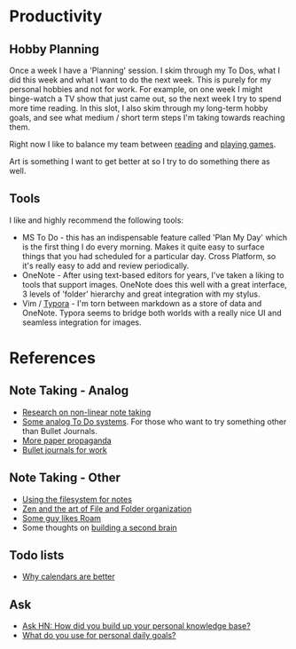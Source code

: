# Productivity

## Hobby Planning

Once a week I have a 'Planning' session. I skim through my To Dos, what I did this week and what I want to do the next week. This is purely for my personal hobbies and not for work. For example, on one week I might binge-watch a TV show that just came out, so the next week I try to spend more time reading. In this slot, I also skim through my long-term hobby goals, and see what medium / short term steps I'm taking towards reaching them.

Right now I like to balance my team between [reading](../books/index.md) and [playing games](../games/xboxone.md). 

Art is something I want to get better at so I try to do something there as well.

## Tools

I like and highly recommend the following tools:

- MS To Do - this has an indispensable feature called 'Plan My Day' which is the first thing I do every morning. Makes it quite easy to surface things that you had scheduled for a particular day. Cross Platform, so it's really easy to add and review periodically.
- OneNote - After using text-based editors for years, I've taken a liking to tools that support images. OneNote does this well with a great interface, 3 levels of 'folder' hierarchy and great integration with my stylus.
- Vim / [Typora](https://typora.io/) - I'm torn between markdown as a store of data and OneNote. Typora seems to bridge both worlds with a really nice UI and seamless integration for images.

# References

## Note Taking - Analog
- [Research on non-linear note taking](http://www.idemployee.id.tue.nl/g.w.m.rauterberg/amme/makany-et-al-2008.pdf)
- [Some analog To Do systems](https://www.hongkiat.com/blog/to-do-lists-by-hand/). For those who
  want to try something other than Bullet Journals.
- [More paper propaganda](https://getpocket.com/explore/item/why-paper-is-the-real-killer-app)
- [Bullet journals for work](https://prettyprintsandpaper.com/2016/02/13/using-a-bullet-journal-at-work/)

## Note Taking - Other

- [Using the filesystem for notes](http://dougist.com/2009/08/file-system-infobase-manager/)
- [Zen and the art of File and Folder organization](https://www.howtogeek.com/howto/15677/zen-and-the-art-of-file-and-folder-organization/)
- [Some guy likes Roam](https://www.nateliason.com/blog/roam)
- Some thoughts on [building a second brain](https://praxis.fortelabs.co/basboverview/)

## Todo lists

- [Why calendars are better](https://getpocket.com/explore/item/why-calendars-are-more-effective-than-to-do-lists)

## Ask

- [Ask HN: How did you build up your personal knowledge base?](https://news.ycombinator.com/item?id=21332957)
- [What do you use for personal daily goals?](https://lobste.rs/s/dcckvi/what_do_you_use_for_personal_daily_goals)

